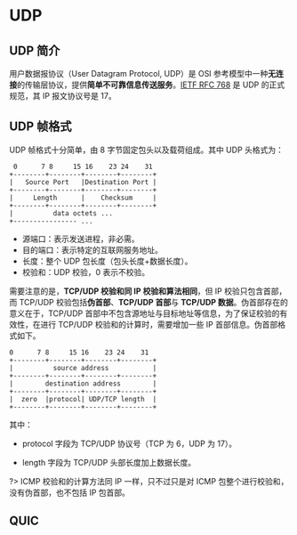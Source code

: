 # UDP

## UDP 简介

用户数据报协议（User Datagram Protocol, UDP）是 OSI 参考模型中一种**无连接**的传输层协议，提供**简单不可靠信息传送服务**。[IETF RFC 768](https://www.rfc-editor.org/rfc/rfc768) 是 UDP 的正式规范，其 IP 报文协议号是 17。

## UDP 帧格式

UDP 帧格式十分简单，由 8 字节固定包头以及载荷组成。其中 UDP 头格式为：

```
 0      7 8     15 16    23 24    31
+--------+--------+--------+--------+
|   Source Port   |Destination Port |
+--------+--------+--------+--------+
|     Length      |    Checksum     |
+--------+--------+--------+--------+
|          data octets ...
+---------------- ...
```

- 源端口：表示发送进程，非必需。
- 目的端口：表示特定的互联网服务地址。
- 长度：整个 UDP 包长度（包头长度+数据长度）。
- 校验和：UDP 校验，0 表示不校验。

需要注意的是，**TCP/UDP 校验和同 IP 校验和算法相同**，但 IP 校验只包含首部，而 TCP/UDP 校验包括**伪首部**、**TCP/UDP 首部**与 **TCP/UDP 数据**。伪首部存在的意义在于，TCP/UDP 首部中不包含源地址与目标地址等信息，为了保证校验的有效性，在进行 TCP/UDP 校验和的计算时，需要增加一些 IP 首部信息。伪首部格式如下。

```
0      7 8     15 16    23 24    31
+--------+--------+--------+--------+
|          source address           |
+--------+--------+--------+--------+
|        destination address        |
+--------+--------+--------+--------+
|  zero  |protocol| UDP/TCP length  |
+--------+--------+--------+--------+
```

其中：

- protocol 字段为 TCP/UDP 协议号（TCP 为 6，UDP 为 17）。

- length 字段为 TCP/UDP 头部长度加上数据长度。

?> ICMP 校验和的计算方法同 IP 一样，只不过只是对 ICMP 包整个进行校验和，没有伪首部，也不包括 IP 包首部。

## QUIC 

